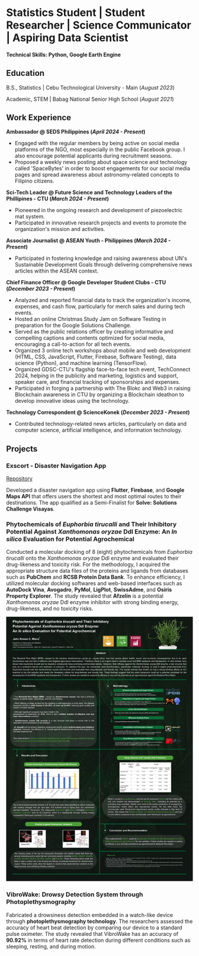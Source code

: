 # Statistics Student | Student Researcher | Science Communicator | Aspiring Data Scientist

#### Technical Skills: Python, Google Earth Engine

## Education
B.S., Statistics | Cebu Technological University - Main (_August 2023_)

Academic, STEM | Babag National Senior High School (_August 2021_)

## Work Experience
**Ambassador @ SEDS Philippines (_April 2024 - Present_)**
- Engaged with the regular members by being active on social media platforms of the NGO, most especially in the public Facebook group. I also encourage potential applicants during recruitment seasons.
- Proposed a weekly news posting about space science and technology called 'SpaceBytes' in order to boost engagements for our social media pages and spread awareness about astronomy-related concepts to Filipino citizens.

**Sci-Tech Leader @ Future Science and Technology Leaders of the Phillipines - CTU (_March 2024 - Present_)**
- Pioneered in the ongoing research and development of piezoelectric mat system. 
- Participated in innovative research projects and events to promote the organization's mission and activities.
  
**Associate Journalist @ ASEAN Youth - Philippines (_March 2024 - Present_)**
- Participated in fostering knowledge and raising awareness about UN's Sustainable Development Goals through delivering comprehensive news articles within the ASEAN context.

**Chief Finance Officer @ Google Developer Student Clubs - CTU (_December 2023 - Present_)**
- Analyzed and reported financial data to track the organization's income, expenses, and cash flow, particularly for merch sales and during tech events. 
- Hosted an online Christmas Study Jam on Software Testing in preparation for the Google Solutions Challenge.
- Served as the public relations officer by creating informative and compelling captions and contents optimized for social media, encouraging a call-to-action for all tech events.
- Organized 3 online tech workshops about mobile and web development (HTML, CSS, JavaScript, Flutter, Firebase, Software Testing), data science (Python), and machine learning (TensorFlow). 
- Organized GDSC-CTU's flagship face-to-face tech event, TechConnect 2024, helping in the publicity and marketing, logistics and support, speaker care, and financial tracking of sponsorships and expenses.
- Participated in forging a partnership with The Blokc and Web3 in raising Blockchain awareness in CTU by organizing a Blockchain ideathon to develop innovative ideas using the technology.

**Technology Correspondent @ ScienceKonek (_December 2023 - Present_)**
- Contributed technology-related news articles, particularly on data and computer science, artificial intelligence, and information technology.

## Projects
### Exscort - Disaster Navigation App

[Repository](https://github.com/ddextroo/exscort)

Developed a disaster navigation app using **Flutter**, **Firebase**, and **Google Maps API** that offers users the shortest and most optimal routes to their destinations. The app qualified as a Semi-Finalist for **Solve: Solutions Challenge Visayas**.

### Phytochemicals of _Euphorbia tirucalli_ and Their Inhibitory Potential Against _Xanthomonas oryzae_ Ddl Enzyme: An _In silico_ Evaluation for Potential Agrochemical

Conducted a molecular docking of 8 (eight) phytochemicals from _Euphorbia tirucalli_ onto the _Xanthomonas oryzae_ Ddl enzyme and evaluated their drug-likeness and toxicity risk. For the methodology, I acquired the appropriate structure data files of the proteins and ligands from databases such as **PubChem** and **RCSB Protein Data Bank**. To enhance efficiency, I utilized molecular docking softwares and web-based interfaces such as **AutoDock Vina**, **Avogadro**, **PyMol**, **LigPlot**, **SwissAdme**, and **Osiris Property Explorer**. The study revealed that **Afzelin** is a potential _Xanthomonas oryzae_ Ddl enzyme inhibitor with strong binding energy, drug-likeness, and no toxicity risks.

![Miano, 2023](/assets/in_silico.jpg)

### VibroWake: Drowsy Detection System through Photoplethysmography

Fabricated a drowsiness detection embedded in a watch-like device through **photoplethysmography technology**. The researchers assessed the accuracy of heart beat detection by comparing our device to a standard pulse oximeter. The study revealed that VibroWake has an accuracy of **90.92%** in terms of heart rate detection during different conditions such as sleeping, resting, and during motion.
